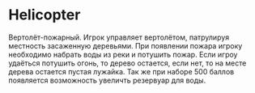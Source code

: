 # Helicopter
Вертолёт-пожарный. Игрок управляет вертолётом, патрулируя местность засаженную деревьями. 
При появлении пожара игроку необходимо набрать воды из реки и потушить пожар. 
Если игроу удаёться потушить огонь, то дерево остается, если нет, то на месте дерева остается пустая лужайка.
Так же при наборе 500 баллов появляется возможность увеличть резервуар для воды.
